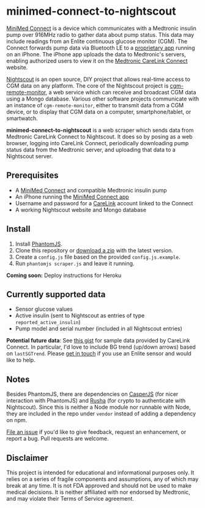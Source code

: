 # minimed-connect-to-nightscout

[MiniMed Connect] is a device which communicates with a Medtronic insulin pump over 916MHz radio to gather data about pump status. This data may include readings from an Enlite continuous glucose monitor (CGM). The Connect forwards pump data via Bluetooth LE to a [proprietary app][connect-app] running on an iPhone. The iPhone app uploads the data to Medtronic's servers, enabling authorized users to view it on the [Medtronic CareLink Connect][carelink] website.

[Nightscout] is an open source, DIY project that allows real-time access to CGM data on any platform. The core of the Nightscout project is [cgm-remote-monitor], a web service which can receive and broadcast CGM data using a Mongo database. Various other software projects communicate with an instance of `cgm-remote-monitor`, either to transmit data from a CGM device, or to display that CGM data on a computer, smartphone/tablet, or smartwatch.

**minimed-connect-to-nightscout** is a web scraper which sends data from Medtronic CareLink Connect to Nightscout. It does so by posing as a web browser, logging into CareLink Connect, periodically downloading pump status data from the Medtronic server, and uploading that data to a Nightscout server.

## Prerequisites

* A [MiniMed Connect] and compatible Medtronic insulin pump
* An iPhone running the [MiniMed Connect app][connect-app]
* Username and password for a [CareLink][carelink] account linked to the Connect
* A working Nightscout website and Mongo database

## Install

1. Install [PhantomJS].
1. Clone this repository or [download a zip] with the latest version.
1. Create a `config.js` file based on the provided `config.js.example`.
1. Run `phantomjs scraper.js` and leave it running.

**Coming soon:** Deploy instructions for Heroku

## Currently supported data

* Sensor glucose values
* Active insulin (sent to Nightscout as entries of type `reported_active_insulin`)
* Pump model and serial number (included in all Nightscout entries)

**Potential future data**: See [this gist] for sample data provided by CareLink Connect. In particular, I'd love to include BG trend (up/down arrows) based on `lastSGTrend`. Please [get in touch] if you use an Enlite sensor and would like to help.

## Notes

Besides PhantomJS, there are dependencies on [CasperJS][casper] (for nicer interaction with PhantomJS) and [Rusha][rusha] (for crypto to authenticate with Nightscout). Since this is neither a Node module nor runnable with Node, they are included in the repo under `vendor` instead of adding a dependency on npm.

[File an issue] if you'd like to give feedback, request an enhancement, or report a bug. Pull requests are welcome.

## Disclaimer

This project is intended for educational and informational purposes only. It relies on a series of fragile components and assumptions, any of which may break at any time. It is not FDA approved and should not be used to make medical decisions. It is neither affiliated with nor endorsed by Medtronic, and may violate their Terms of Service agreement.

[MiniMed Connect]: http://www.medtronicdiabetes.com/products/minimed-connect
[connect-app]: https://itunes.apple.com/us/app/minimed-connect/id999836914
[carelink]: https://carelink.minimed.com/
[Nightscout]: http://www.nightscout.info/
[cgm-remote-monitor]: https://github.com/nightscout/cgm-remote-monitor
[PhantomJS]: http://phantomjs.org/
[download a zip]: https://github.com/mddub/minimed-connect-to-nightscout/archive/master.zip
[this gist]: https://gist.github.com/mddub/b033ec0c800deec02471
[get in touch]: mailto:mark@warkmilson.com
[File an issue]: https://github.com/mddub/minimed-connect-to-nightscout/issues
[casper]: http://casperjs.org/
[rusha]: https://www.npmjs.com/package/rusha
